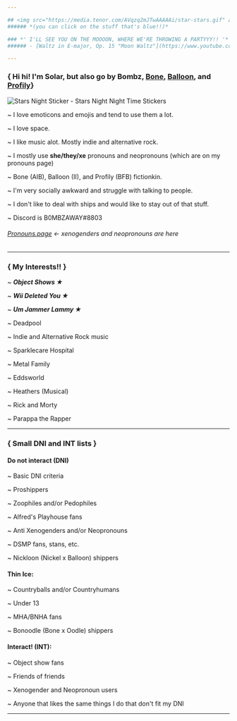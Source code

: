 ```yaml
---

## <img src="https://media.tenor.com/AVqzq2mJTwAAAAAi/star-stars.gif" alt="Star Stars Sticker - Star Stars Shootingstar Stickers"/> Solar's Introduction!! <img src="https://media.tenor.com/AVqzq2mJTwAAAAAi/star-stars.gif" alt="Star Stars Sticker - Star Stars Shootingstar Stickers"/>
###### *(you can click on the stuff that's blue!!)*

### *' I'LL SEE YOU ON THE MOOOON, WHERE WE'RE THROWING A PARTYYY!! '*
###### - [Waltz in E-major, Op. 15 "Moon Waltz"](https://www.youtube.com/watch?v=4mMc83y4foU&ab_channel=CojumDip-Topic)

---
```


### { Hi hi! I'm Solar, but also go by Bombz, [Bone](https://animatedinanimatebattle.fandom.com/wiki/Bone), [Balloon](https://inanimateinsanity.fandom.com/wiki/Balloon), and [Profily](https://battlefordreamisland.fandom.com/wiki/Profily)}

<img src="https://media.tenor.com/YtcePLrOKWYAAAAi/stars-night.gif" alt="Stars Night Sticker - Stars Night Night Time Stickers"/>

~ I love emoticons and emojis and tend to use them a lot.

~ I love space.

~ I like music alot. Mostly indie and alternative rock.

~ I mostly use **she/they/xe** pronouns and neopronouns (which are on my pronouns page)

~ Bone (AIB), Balloon (II), and Profily (BFB) fictionkin.

~ I'm very socially awkward and struggle with talking to people.

~ I don't like to deal with ships and would like to stay out of that stuff.

~ Discord is B0MBZAWAY#8803

###### [Pronouns.page](https://en.pronouns.page/@B0MBZAWAY) <- xenogenders and neopronouns are here

---

### { My Interests!! }

~ ***Object Shows ★***

~ ***Wii Deleted You ★***

~ ***Um Jammer Lammy ★***

~ Deadpool

~ Indie and Alternative Rock music

~ Sparklecare Hospital

~ Metal Family

~ Eddsworld

~ Heathers (Musical)

~ Rick and Morty

~ Parappa the Rapper

---

### { Small DNI and INT lists }

#### Do not interact (DNI)
~ Basic DNI criteria

~ Proshippers

~ Zoophiles and/or Pedophiles

~ Alfred's Playhouse fans

~ Anti Xenogenders and/or Neopronouns

~ DSMP fans, stans, etc.

~ Nickloon (Nickel x Balloon) shippers 

#### Thin Ice:
~ Countryballs and/or Countryhumans

~ Under 13

~ MHA/BNHA fans

~ Bonoodle (Bone x Oodle) shippers

#### Interact! (INT):
~ Object show fans

~ Friends of friends

~ Xenogender and Neopronoun users

~ Anyone that likes the same things I do that don't fit my DNI

---
